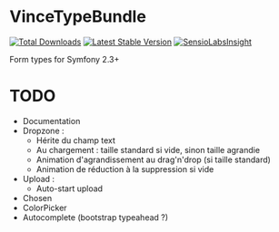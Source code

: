 VinceTypeBundle
==============

<!--[![Build Status](https://secure.travis-ci.org/FriendsOfSymfony/FOSUserBundle.png?branch=master)](http://travis-ci.org/FriendsOfSymfony/FOSUserBundle)-->
[![Total Downloads](https://poser.pugx.org/vince/type-bundle/downloads.png)](https://packagist.org/packages/vince/type-bundle)
[![Latest Stable Version](https://poser.pugx.org/vince/type-bundle/v/stable.png)](https://packagist.org/packages/vince/type-bundle)
[![SensioLabsInsight](https://insight.sensiolabs.com/projects/a823557f-3175-4103-a737-0a8f771b1a64/mini.png)](https://insight.sensiolabs.com/projects/a823557f-3175-4103-a737-0a8f771b1a64)

Form types for Symfony 2.3+

TODO
====

* Documentation
* Dropzone :
    * Hérite du champ text
    * Au chargement : taille standard si vide, sinon taille agrandie
    * Animation d'agrandissement au drag'n'drop (si taille standard)
    * Animation de réduction à la suppression si vide
* Upload :
    * Auto-start upload
* Chosen
* ColorPicker
* Autocomplete (bootstrap typeahead ?)
